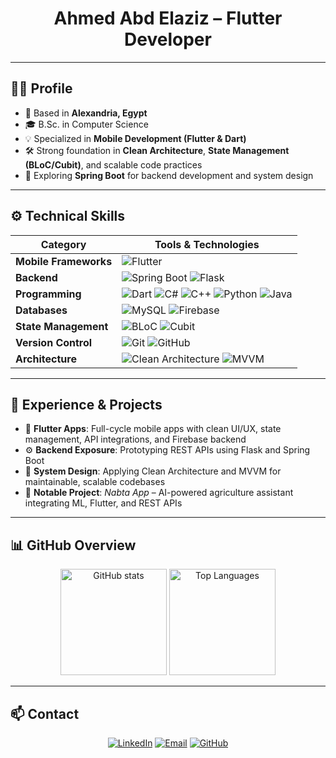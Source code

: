 <h1 align="center"> Ahmed Abd Elaziz – Flutter Developer </h1>

---

## 👨‍💻 Profile
- 📍 Based in **Alexandria, Egypt**  
- 🎓 B.Sc. in Computer Science  
- 💡 Specialized in **Mobile Development (Flutter & Dart)**  
- 🛠️ Strong foundation in **Clean Architecture**, **State Management (BLoC/Cubit)**, and scalable code practices  
- 🌱 Exploring **Spring Boot** for backend development and system design  

---

## ⚙️ Technical Skills  

| Category              | Tools & Technologies                                                                 |
|------------------------|--------------------------------------------------------------------------------------|
| **Mobile Frameworks**  | ![Flutter](https://img.shields.io/badge/-Flutter-02569B?logo=flutter&logoColor=white) |
| **Backend**            | ![Spring Boot](https://img.shields.io/badge/-Spring%20Boot-6DB33F?logo=springboot&logoColor=white) ![Flask](https://img.shields.io/badge/-Flask-000000?logo=flask&logoColor=white) |
| **Programming**        | ![Dart](https://img.shields.io/badge/-Dart-0175C2?logo=dart&logoColor=white) ![C#](https://img.shields.io/badge/-C%23-239120?logo=c-sharp&logoColor=white) ![C++](https://img.shields.io/badge/-C++-00599C?logo=cplusplus&logoColor=white) ![Python](https://img.shields.io/badge/-Python-3776AB?logo=python&logoColor=white) ![Java](https://img.shields.io/badge/-Java-007396?logo=java&logoColor=white) |
| **Databases**          | ![MySQL](https://img.shields.io/badge/-MySQL-4479A1?logo=mysql&logoColor=white) ![Firebase](https://img.shields.io/badge/-Firebase-FFCA28?logo=firebase&logoColor=black) |
| **State Management**   | ![BLoC](https://img.shields.io/badge/-BLoC-2962FF?logo=flutter&logoColor=white) ![Cubit](https://img.shields.io/badge/-Cubit-6A5ACD?logo=flutter&logoColor=white) |
| **Version Control**    | ![Git](https://img.shields.io/badge/-Git-F05032?logo=git&logoColor=white) ![GitHub](https://img.shields.io/badge/-GitHub-181717?logo=github&logoColor=white) |
| **Architecture**       | ![Clean Architecture](https://img.shields.io/badge/-Clean%20Architecture-4CAF50?logo=archlinux&logoColor=white) ![MVVM](https://img.shields.io/badge/-MVVM-9C27B0?logo=visualstudio&logoColor=white) |

---

## 💼 Experience & Projects
- 📱 **Flutter Apps**: Full-cycle mobile apps with clean UI/UX, state management, API integrations, and Firebase backend  
- ⚙️ **Backend Exposure**: Prototyping REST APIs using Flask and Spring Boot  
- 🧩 **System Design**: Applying Clean Architecture and MVVM for maintainable, scalable codebases  
- 🚀 **Notable Project**: *Nabta App* – AI-powered agriculture assistant integrating ML, Flutter, and REST APIs  

---

## 📊 GitHub Overview
<p align="center">
  <img src="https://github-readme-stats.vercel.app/api?username=Ahmedabdalaziz&show_icons=true&theme=transparent" height="170" alt="GitHub stats">
  <img src="https://github-readme-stats.vercel.app/api/top-langs/?username=Ahmedabdalaziz&layout=compact&theme=transparent" height="170" alt="Top Languages">
</p>

---

## 📫 Contact
<p align="center">
  <a href="https://www.linkedin.com/in/ahmed-abd-alaziz-892524228/"><img src="https://img.shields.io/badge/LinkedIn-0A66C2?logo=linkedin&style=for-the-badge&logoColor=white" alt="LinkedIn"></a>
  <a href="mailto:ahmedabdalaziz.1886@gmail.com"><img src="https://img.shields.io/badge/Email-D14836?logo=gmail&style=for-the-badge&logoColor=white" alt="Email"></a>
  <a href="https://github.com/Ahmedabdalaziz"><img src="https://img.shields.io/badge/GitHub-181717?logo=github&style=for-the-badge&logoColor=white" alt="GitHub"></a>
</p>
